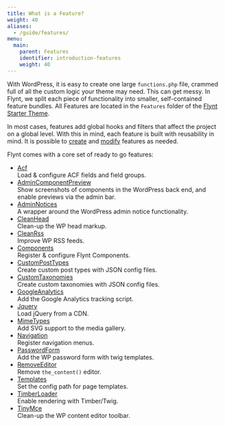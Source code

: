 ```yaml
---
title: What is a Feature?
weight: 40
aliases:
  - /guide/features/
menu:
  main:
    parent: Features
    identifier: introduction-features
    weight: 40
---
```


With WordPress, it is easy to create one large `functions.php` file, crammed full of all the custom logic your theme may need. This can get messy. In Flynt, we split each piece of functionality into smaller, self-contained feature bundles. All Features are located in the `Features` folder of the [Flynt Starter Theme](https://github.com/flyntwp/flynt-starter-theme/blob/master/Features).

In most cases, features add global hooks and filters that affect the project on a global level. With this in mind, each feature is built with reusability in mind. It is possible to [create](/guide/features/creating-features/) and [modify](/guide/features/hooking-into-features/) features as needed.

Flynt comes with a core set of ready to go features:

<div class="alert alert-list">
  <ul>
    <li>
      <a href="https://github.com/flyntwp/flynt-starter-theme/blob/master/Features/Acf/">Acf</a><br>
      Load &amp; configure ACF fields and field groups.
    </li>
    <li>
      <a href="https://github.com/flyntwp/flynt-starter-theme/blob/master/Features/AdminComponentPreview/">AdminComponentPreview</a><br>
      Show screenshots of components in the WordPress back end, and enable previews via the admin bar.
    </li>
    <li>
      <a href="https://github.com/flyntwp/flynt-starter-theme/blob/master/Features/AdminNotices/">AdminNotices</a><br>
      A wrapper around the WordPress admin notice functionality.
    </li>
    <li>
      <a href="https://github.com/flyntwp/flynt-starter-theme/blob/master/Features/CleanHead/">CleanHead</a><br>
      Clean-up the WP head markup.
    </li>
    <li>
      <a href="https://github.com/flyntwp/flynt-starter-theme/blob/master/Features/CleanRss/">CleanRss</a><br>
      Improve WP RSS feeds.
    </li>
    <li>
      <a href="https://github.com/flyntwp/flynt-starter-theme/blob/master/Features/Components/">Components</a><br>
      Register &amp; configure Flynt Components.
    </li>
    <li>
      <a href="https://github.com/flyntwp/flynt-starter-theme/blob/master/Features/CustomPostTypes/">CustomPostTypes</a><br>
      Create custom post types with JSON config files.
    </li>
    <li>
      <a href="https://github.com/flyntwp/flynt-starter-theme/blob/master/Features/CustomTaxonomies/">CustomTaxonomies</a><br>
      Create custom taxonomies with JSON config files.
    </li>    
    <li>
      <a href="https://github.com/flyntwp/flynt-starter-theme/blob/master/Features/GoogleAnalytics/">GoogleAnalytics</a><br>
      Add the Google Analytics tracking script.
    </li>
    <li>
      <a href="https://github.com/flyntwp/flynt-starter-theme/blob/master/Features/Jquery/">Jquery</a><br>
      Load jQuery from a CDN.
    </li>
    <li>
      <a href="https://github.com/flyntwp/flynt-starter-theme/blob/master/Features/MimeTypes/">MimeTypes</a><br>
      Add SVG support to the media gallery.
    </li>
    <li>
      <a href="https://github.com/flyntwp/flynt-starter-theme/blob/master/Features/Navigation/">Navigation</a><br>
      Register navigation menus.
    </li>
    <li>
      <a href="https://github.com/flyntwp/flynt-starter-theme/blob/master/Features/PasswordForm/">PasswordForm</a><br>
      Add the WP password form with twig templates.
    </li>
    <li>
      <a href="https://github.com/flyntwp/flynt-starter-theme/blob/master/Features/RemoveEditor/">RemoveEditor</a><br>
      Remove <code>the_content()</code> editor.
    </li>
    <li>
      <a href="https://github.com/flyntwp/flynt-starter-theme/blob/master/Features/Templates/">Templates</a><br>
      Set the config path for page templates.
    </li>
    <li>
      <a href="https://github.com/flyntwp/flynt-starter-theme/blob/master/Features/TimberLoader/">TimberLoader</a><br>
      Enable rendering with Timber/Twig.
    </li>
    <li>
      <a href="https://github.com/flyntwp/flynt-starter-theme/blob/master/Features/TinyMce/">TinyMce</a><br>
      Clean-up the WP content editor toolbar.
    </li>
  </ul>
</div>
